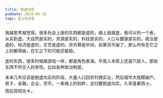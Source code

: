 ```yaml
---
title: 脱虚向实
pubDate: 2024-06-18
tags: [👯‍♀️社会]
---
```


我越思考越觉得，很多社会上层的东西都是虚的，越上层越虚，我可以列一个表，从实到虚。大自然是实的，资源是实的，科技是实的，人口与健康是实的。政治是虚的，经济是虚的，文艺是虚的。货币算是中间，如果货币崩了，那么所有在它之上的都得崩，在它之下的可能还能稳。

虚的东西，很多时候跟游戏一样，都是角色表演。毕竟人本质上还是穴居人，那些东西不符合人的本性。比如各种政治制度。

未来几年应该是脱虚向实的阶段，大量人口回农村搞实业，然后城市大规模破产。房子，金融，企业，货币，一条绳上的蚂蚱，总归要脱虚向实。久旱逢暴雨⛈️，雨后现阳光☀️。
